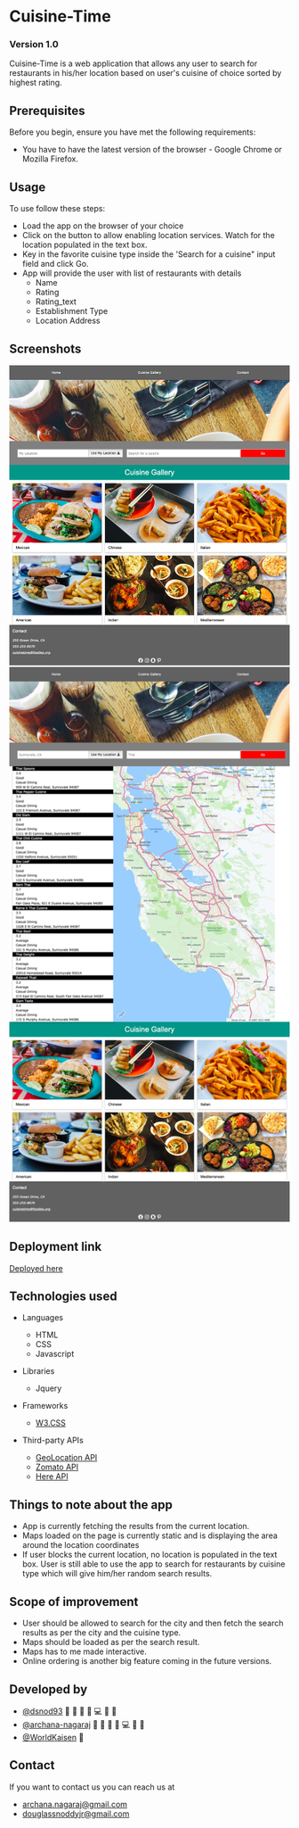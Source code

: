 # Cuisine-Time 
### Version 1.0

Cuisine-Time is a web application that allows any user to search for restaurants in his/her location based on user's cuisine of choice sorted by highest rating. 


## Prerequisites

Before you begin, ensure you have met the following requirements:
* You have to have the latest version of the browser - Google Chrome or Mozilla Firefox.


## Usage

To use follow these steps:

* Load the app on the browser of your choice
* Click on the <Use My Location> button to allow enabling location services. Watch for the location populated in the text box.
* Key in the favorite cuisine type inside the 'Search for a cuisine" input field and click Go.
* App will provide the user with list of restaurants with details
    * Name
    * Rating
    * Rating_text
    * Establishment Type
    * Location Address 

## Screenshots
![App at first glance](./assets/images/Screenshot_1.jpg)
![Search Results](./assets/images/Screenshot_2.jpg)

## Deployment link
[Deployed here](https://dsnod93.github.io/Cuisine-Time/)

## Technologies used
* Languages
    * HTML
    * CSS
    * Javascript

* Libraries
    * Jquery

* Frameworks
    * [W3.CSS](https://www.w3schools.com/w3css/default.asp)

* Third-party APIs
    * [GeoLocation API](https://developers.google.com/maps/documentation/geolocation/overview)
    * [Zomato API](https://developers.zomato.com/documentation)
    * [Here API](https://developer.here.com/documentation/routing-api/8.20.0/api-reference-swagger.html)

## Things to note about the app

* App is currently fetching the results from the current location. 
* Maps loaded on the page is currently static and is displaying the area around the location coordinates
* If user blocks the current location, no location is populated in the text box. User is still able to use the app to search for restaurants by cuisine type which will give him/her random search results.

## Scope of improvement

* User should be allowed to search for the city and then fetch the search results as per the city and the cuisine type.
* Maps should be loaded as per the search result.
* Maps has to me made interactive.
* Online ordering is another big feature coming in the future versions.


## Developed by

* [@dsnod93](https://github.com/dsnod93) 🔬 📖 👀 🤔 💻 🐛 🎨
* [@archana-nagaraj](https://github.com/archana-nagaraj) 🔬 📖 👀 🤔 💻 🐛 🎨
* [@WorldKaisen](https://github.com/WorldKaizen) 🤔


## Contact

If you want to contact us you can reach us at
* archana.nagaraj@gmail.com
* douglassnoddyjr@gmail.com


